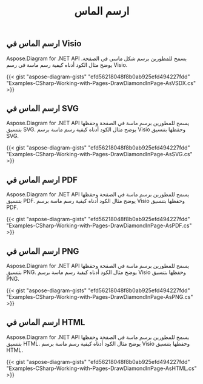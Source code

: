 ﻿---
title: ارسم الماس
type: docs
weight: 30
url: /ar/net/drawing/draw-diamond
description: يشرح هذا القسم كيفية رسم الماس في صفحة visio باستخدام Aspose.Diagram. الدعم باستخدام C# لرسم الماس وحفظه بتنسيق pdf و svg و html و image و xps وتنسيقات أخرى.
---
## **ارسم الماس في Visio**
Aspose.Diagram for .NET API يسمح للمطورين برسم شكل ماسي في الصفحة. يوضح مثال الكود أدناه كيفية رسم ماسة في رسم Visio.

{{< gist "aspose-diagram-gists" "efd56218048f8b0ab925efd494227fdd" "Examples-CSharp-Working-with-Pages-DrawDiamondInPage-AsVSDX.cs" >}}

## **ارسم الماس في SVG**
Aspose.Diagram for .NET API يسمح للمطورين برسم ماسة في الصفحة وحفظها بتنسيق SVG. يوضح مثال الكود أدناه كيفية رسم ماسة برسم Visio وحفظها بتنسيق SVG.

{{< gist "aspose-diagram-gists" "efd56218048f8b0ab925efd494227fdd" "Examples-CSharp-Working-with-Pages-DrawDiamondInPage-AsSVG.cs" >}}

## **ارسم الماس في PDF**
Aspose.Diagram for .NET API يسمح للمطورين برسم ماسة في الصفحة وحفظها بتنسيق PDF. يوضح مثال الكود أدناه كيفية رسم ماسة برسم Visio وحفظها بتنسيق PDF.

{{< gist "aspose-diagram-gists" "efd56218048f8b0ab925efd494227fdd" "Examples-CSharp-Working-with-Pages-DrawDiamondInPage-AsPDF.cs" >}}

## **ارسم الماس في PNG**
Aspose.Diagram for .NET API يسمح للمطورين برسم ماسة في الصفحة وحفظها بتنسيق PNG. يوضح مثال الكود أدناه كيفية رسم ماسة برسم Visio وحفظها بتنسيق PNG.

{{< gist "aspose-diagram-gists" "efd56218048f8b0ab925efd494227fdd" "Examples-CSharp-Working-with-Pages-DrawDiamondInPage-AsPNG.cs" >}}

## **ارسم الماس في HTML**
Aspose.Diagram for .NET API يسمح للمطورين برسم ماسة في الصفحة وحفظها بتنسيق HTML. يوضح مثال الكود أدناه كيفية رسم ماسة برسم Visio وحفظها بتنسيق HTML.

{{< gist "aspose-diagram-gists" "efd56218048f8b0ab925efd494227fdd" "Examples-CSharp-Working-with-Pages-DrawDiamondInPage-AsHTML.cs" >}}
